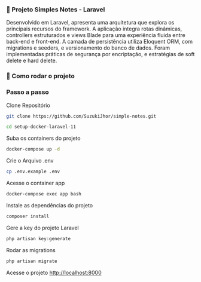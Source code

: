 ### 🧭 Projeto Simples Notes - Laravel

Desenvolvido em Laravel, apresenta uma arquitetura que explora os principais recursos do framework. A aplicação integra rotas dinâmicas, controllers estruturados e views Blade para uma experiência fluida entre back-end e front-end. A camada de persistência utiliza Eloquent ORM, com migrations e seeders, e versionamento do banco de dados. Foram implementadas práticas de segurança por encriptação, e estratégias de soft delete e hard delete.


### 🔦 Como rodar o projeto

### Passo a passo
Clone Repositório
```sh
git clone https://github.com/SuzukiJhor/simple-notes.git
```
```sh
cd setup-docker-laravel-11
```

Suba os containers do projeto
```sh
docker-compose up -d
```


Crie o Arquivo .env
```sh
cp .env.example .env
```

Acesse o container app
```sh
docker-compose exec app bash
```

Instale as dependências do projeto
```sh
composer install
```

Gere a key do projeto Laravel
```sh
php artisan key:generate
```

Rodar as migrations
```sh
php artisan migrate
```

Acesse o projeto
[http://localhost:8000](http://localhost:8000)

